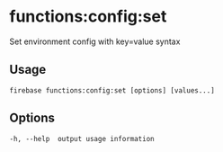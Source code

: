 # functions:config:set

Set environment config with key=value syntax

## Usage
```
firebase functions:config:set [options] [values...]
```

## Options
```
-h, --help  output usage information
```
